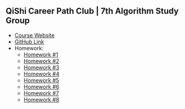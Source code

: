 ## QiShi Career Path Club | 7th Algorithm Study Group

* <a href="https://www.qishicpc.com/activities/profile/146/" target="_blank">Course Website</a>
* <a href="https://github.com/smartzdp/QiShi-Career-Path-Club/tree/master/7th%20Algorithm%20Study%20Group" target="_blank">GitHub Link</a>
* Homework:
  * <a href="https://smartzdp.github.io/qishicpc/al007/hw1.html" target="_blank">Homework #1</a>
  * <a href="https://smartzdp.github.io/qishicpc/al007/hw2.html" target="_blank">Homework #2</a>
  * <a href="https://smartzdp.github.io/qishicpc/al007/hw3.html" target="_blank">Homework #3</a>
  * <a href="https://smartzdp.github.io/qishicpc/al007/hw4.html" target="_blank">Homework #4</a>
  * <a href="https://smartzdp.github.io/qishicpc/al007/hw5.html" target="_blank">Homework #5</a>
  * <a href="https://smartzdp.github.io/qishicpc/al007/hw6.html" target="_blank">Homework #6</a>
  * <a href="https://smartzdp.github.io/qishicpc/al007/hw7.html" target="_blank">Homework #7</a>
  * <a href="https://smartzdp.github.io/qishicpc/al007/hw8.html" target="_blank">Homework #8</a>
